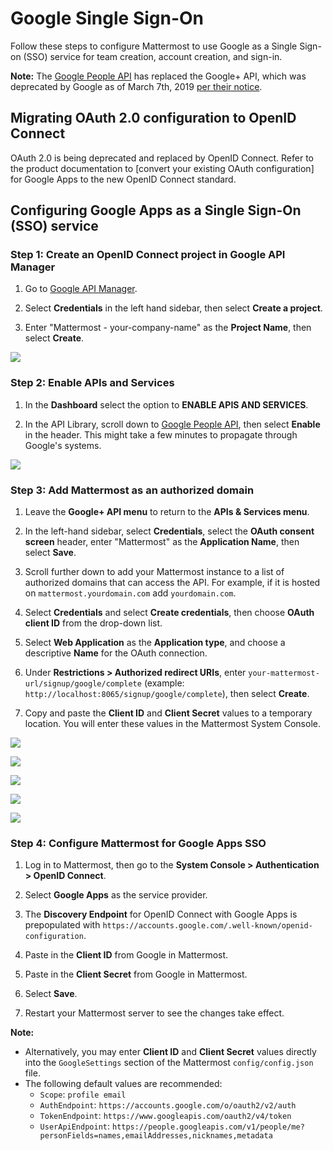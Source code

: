 # Google Single Sign-On

Follow these steps to configure Mattermost to use Google as a Single Sign-on (SSO) service for team creation, account creation, and sign-in.

**Note:** The [Google People API](https://developers.google.com/people) has replaced the Google+ API, which was deprecated by Google as of March 7th, 2019 [per their notice](https://developers.google.com/+/api-shutdown).

## Migrating OAuth 2.0 configuration to OpenID Connect

OAuth 2.0 is being deprecated and replaced by OpenID Connect. Refer to the product documentation to [convert your existing OAuth configuration] for Google Apps to the new OpenID Connect standard.

## Configuring Google Apps as a Single Sign-On (SSO) service

### Step 1: Create an OpenID Connect project in Google API Manager

1. Go to [Google API Manager](https://console.developers.google.com).

2. Select **Credentials** in the left hand sidebar, then select **Create a project**.

3. Enter "Mattermost - your-company-name" as the **Project Name**, then select **Create**.

![](../../../source/images/google_1_credentials.png)

### Step 2: Enable APIs and Services

1. In the **Dashboard** select the option to **ENABLE APIS AND SERVICES**.

2. In the API Library, scroll down to [Google People API](https://console.developers.google.com/apis/api/plus/overview), then select **Enable** in the header. This might take a few minutes to propagate through Google's systems.

![](../../../source/images/google_enable_api.png)

### Step 3: Add Mattermost as an authorized domain

1. Leave the **Google+ API menu** to return to the **APIs & Services menu**. 

2. In the left-hand sidebar, select **Credentials**, select the **OAuth consent screen** header, enter "Mattermost" as the **Application Name**, then select **Save**.

3. Scroll further down to add your Mattermost instance to a list of authorized domains that can access the API. For example, if it is hosted on `mattermost.yourdomain.com` add `yourdomain.com`.

4. Select **Credentials** and select **Create credentials**, then choose **OAuth client ID** from the drop-down list.

5. Select **Web Application** as the **Application type**, and choose a descriptive **Name** for the OAuth connection.

6. Under **Restrictions > Authorized redirect URIs**, enter `your-mattermost-url/signup/google/complete` (example: `http://localhost:8065/signup/google/complete`), then select **Create**.

7. Copy and paste the **Client ID** and **Client Secret** values to a temporary location. You will enter these values in the Mattermost System Console.

![](../../../source/images/google_3_oauth_consent_screen.png)

![](../../../source/images/google_authorised_domains.png)

![](../../../source/images/google_3_oauth_client_id.png)

![](../../../source/images/google_4_web_app.png)

![](../../../source/images/google_5_client_id_secret.PNG)

### Step 4: Configure Mattermost for Google Apps SSO

1. Log in to Mattermost, then go to the **System Console > Authentication > OpenID Connect**.

2. Select **Google Apps** as the service provider.

3. The **Discovery Endpoint** for OpenID Connect with Google Apps is prepopulated with ``https://accounts.google.com/.well-known/openid-configuration``.

3. Paste in the **Client ID** from Google in Mattermost.

3. Paste in the **Client Secret** from Google in Mattermost.

4. Select **Save**.

5. Restart your Mattermost server to see the changes take effect.

**Note:**
- Alternatively, you may enter **Client ID** and **Client Secret** values directly into the `GoogleSettings` section of the Mattermost `config/config.json` file.
- The following default values are recommended:
    - `Scope`: `profile email`
    - `AuthEndpoint`: `https://accounts.google.com/o/oauth2/v2/auth`
    - `TokenEndpoint`: `https://www.googleapis.com/oauth2/v4/token`
    - `UserApiEndpoint`: `https://people.googleapis.com/v1/people/me?personFields=names,emailAddresses,nicknames,metadata`
